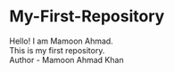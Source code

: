 # My-First-Repository
Hello! I am Mamoon Ahmad.
<br>
This is my first repository.
<br>
Author - Mamoon Ahmad Khan